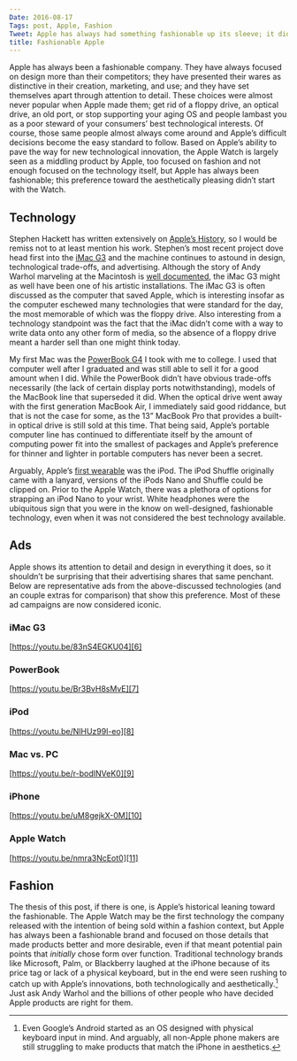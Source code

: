 ```yaml
---
Date: 2016-08-17
Tags: post, Apple, Fashion
Tweet: Apple has always had something fashionable up its sleeve; it didn't start with the Apple Watch.
title: Fashionable Apple
---
```


Apple has always been a fashionable company. They have always focused on design more than their competitors; they have presented their wares as distinctive in their creation, marketing, and use; and they have set themselves apart through attention to detail. These choices were almost never popular when Apple made them; get rid of a floppy drive, an optical drive, an old port, or stop supporting your aging OS and people lambast you as a poor steward of your consumers’ best technological interests. Of course, those same people almost always come around and Apple’s difficult decisions become the easy standard to follow. Based on Apple’s ability to pave the way for new technological innovation, the Apple Watch is largely seen as a middling product by Apple, too focused on fashion and not enough focused on the technology itself, but Apple has always been fashionable; this preference toward the aesthetically pleasing didn’t start with the Watch.

## Technology
Stephen Hackett has written extensively on [Apple’s History][1], so I would be remiss not to at least mention his work. Stephen’s most recent project dove head first into the [iMac G3][2] and the machine continues to astound in design, technological trade-offs, and advertising. Although the story of Andy Warhol marveling at the Macintosh is [well documented][3], the iMac G3 might as well have been one of his artistic installations. The iMac G3 is often discussed as the computer that saved Apple, which is interesting insofar as the computer eschewed many technologies that were standard for the day, the most memorable of which was the floppy drive. Also interesting from a technology standpoint was the fact that the iMac didn’t come with a way to write data onto any other form of media, so the absence of a floppy drive meant a harder sell than one might think today.

My first Mac was the [PowerBook G4][4] I took with me to college. I used that computer well after I graduated and was still able to sell it for a good amount when I did. While the PowerBook didn’t have obvious trade-offs necessarily (the lack of certain display ports notwithstanding), models of the MacBook line that superseded it did. When the optical drive went away with the first generation MacBook Air, I immediately said good riddance, but that is not the case for some, as the 13” MacBook Pro that provides a built-in optical drive is still sold at this time. That being said, Apple’s portable computer line has continued to differentiate itself by the amount of computing power fit into the smallest of packages and Apple’s preference for thinner and lighter in portable computers has never been a secret.

Arguably, Apple’s [first wearable][5] was the iPod. The iPod Shuffle originally came with a lanyard, versions of the iPods Nano and Shuffle could be clipped on. Prior to the Apple Watch, there was a plethora of options for strapping an iPod Nano to your wrist. White headphones were the ubiquitous sign that you were in the know on well-designed, fashionable technology, even when it was not considered the best technology available.

## Ads
Apple shows its attention to detail and design in everything it does, so it shouldn’t be surprising that their advertising shares that same penchant. Below are representative ads from the above-discussed technologies (and an couple extras for comparison) that show this preference. Most of these ad campaigns are now considered iconic.

### iMac G3
[https://youtu.be/83nS4EGKU04][6]

### PowerBook
[https://youtu.be/Br3BvH8sMvE][7]

### iPod
[https://youtu.be/NlHUz99l-eo][8]

### Mac vs. PC
[https://youtu.be/r-bodINVeK0][9]

### iPhone
[https://youtu.be/uM8gejkX-0M][10]

### Apple Watch
[https://youtu.be/nmra3NcEot0][11]

## Fashion
The thesis of this post, if there is one, is Apple’s historical leaning toward the fashionable. The Apple Watch may be the first technology the company released with the intention of being sold within a fashion context, but Apple has always been a fashionable brand and focused on those details that made products better and more desirable, even if that meant potential pain points that *initially* chose form over function. Traditional technology brands like Microsoft, Palm, or Blackberry laughed at the iPhone because of its price tag or lack of a physical keyboard, but in the end were seen rushing to catch up with Apple’s innovations, both technologically and aesthetically.[^1] Just ask Andy Warhol and the billions of other people who have decided Apple products are right for them.

[^1]:	Even Google’s Android started as an OS designed with physical keyboard input in mind. And arguably, all non-Apple phone makers are still struggling to make products that match the iPhone in aesthetics.

[1]:	https://512pixels.net/apple-history/
[2]:	https://512pixels.net/projects/imacg3/
[3]:	http://davidsheff.com/article/the-night-steve-jobs-met-andy-warhol/
[4]:	https://512pixels.net/2016/07/7-notebook-reviews-in-6-minutes/
[5]:	http://qz.com/237085/apple-iwatch-clues-in-steve-jobs-era-apple-wearables/
[6]:	https://youtu.be/83nS4EGKU04
[7]:	https://youtu.be/Br3BvH8sMvE
[8]:	https://youtu.be/NlHUz99l-eo
[9]:	https://youtu.be/r-bodINVeK0
[10]:	https://youtu.be/uM8gejkX-0M
[11]:	https://youtu.be/nmra3NcEot0